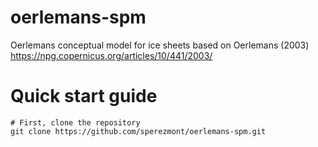 # oerlemans-spm
Oerlemans conceptual model for ice sheets based on Oerlemans (2003)
https://npg.copernicus.org/articles/10/441/2003/

# Quick start guide
```
# First, clone the repository
git clone https://github.com/sperezmont/oerlemans-spm.git
```

